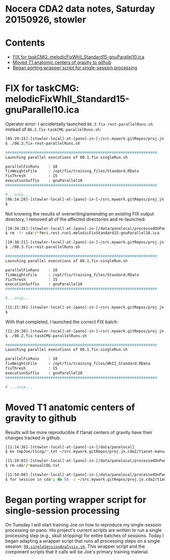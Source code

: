 # Nocera CDA2 data notes, Saturday 20150926, stowler

Contents
=================

  * [FIX for taskCMG: melodicFixWhII_Standard15-gnuParallel10.ica](#fix-for-taskcmg-melodicfixwhii_standard15-gnuparallel10ica)
  * [Moved T1 anatomic centers of gravity to github](#moved-t1-anatomic-centers-of-gravity-to-github)
  * [Began porting wrapper script for single-session processing](#began-porting-wrapper-script-for-single-session-processing)


# FIX for taskCMG: melodicFixWhII_Standard15-gnuParallel10.ica

Operator error: I accidentally launched `08.3.fix-rest-parallelRuns.sh` instead of `08.2.fix-taskCMG-parallelRuns.sh`:

```bash
[05:29:15]-[stowler-local]-at-[pano]-in-[~/src.mywork.gitRepos/proj.jn.cda2] on master
$ ./08.3.fix-rest-parallelRuns.sh

###################################################################
Launching parallel executions of 08.1.fix-singleRun.sh

parallelFixRuns    : 10
fixWeightsFile     : /opt/fix/training_files/Standard.RData
fixThresh          : 15
executionSuffix    : gnuParallel10
###################################################################

#...snip...
[06:14:20]-[stowler-local]-at-[pano]-in-[~/src.mywork.gitRepos/proj.jn.cda2] on master
$
```

Not knowing the results of overwriting/amending an existing FIX output directory, I removed all of the affected directories and re-launched:

```bash
[10:34:26]-[stowler-local]-at-[pano]-in-[/data/panolocal/processedOnPano-nocera/derivedData]
$ rm -fr cda*/*fmri.rest.run1.melodicFixStandard15-gnuParallel10.ica

[10:38:21]-[stowler-local]-at-[pano]-in-[~/src.mywork.gitRepos/proj.jn.cda2] on master [?]
$ ./08.3.fix-rest-parallelRuns.sh

###################################################################
Launching parallel executions of 08.1.fix-singleRun.sh

parallelFixRuns    : 10
fixWeightsFile     : /opt/fix/training_files/Standard.RData
fixThresh          : 15
executionSuffix    : gnuParallel10
###################################################################

#...snip...

[11:21:36]-[stowler-local]-at-[pano]-in-[~/src.mywork.gitRepos/proj.jn.cda2] on master [!?]
$
```

With that completed, I launched the correct FIX batch:

```bash
[11:26:30]-[stowler-local]-at-[pano]-in-[~/src.mywork.gitRepos/proj.jn.cda2] on master [!?]
$ ./08.2.fix-taskCMG-parallelRuns.sh

###################################################################
Launching parallel executions of 08.1.fix-singleRun.sh

parallelFixRuns    : 10
fixWeightsFile     : /opt/fix/training_files/WhII_Standard.RData
fixThresh          : 15
executionSuffix    : gnuParallel10
###################################################################

# ...snip...
```

# Moved T1 anatomic centers of gravity to github

Results will be more reproducible if t1anat centers of gravity have their changes tracked in github.

```bash
[11:14:36]-[stowler-local]-at-[pano]-in-[/data/panolocal]
$ mv tmpJoe/t1cog/*.txt ~/src.mywork.gitRepos/proj.jn.cda2/t1anat-manualCOG/

[11:19:03]-[stowler-local]-at-[pano]-in-[/data/panolocal/processedOnPano-nocera/derivedData]
$ rm cda*/*manualCOG.txt

[11:54:08]-[stowler-local]-at-[pano]-in-[/data/panolocal/processedOnPano-nocera/derivedData]
$ for session in cda*; do ln -s ~/src.mywork.gitRepos/proj.jn.cda2/t1anat-manualCOG/${session}-manualCOG.txt ${session}/${session}-manualCOG.txt; done
```

# Began porting wrapper script for single-session processing

On Tuesday I will start training Joe on how to reproduce my single-session processing on pano. His project's current scripts are written to run a single processing step (e.g., skull stripping) for entire batches of sessions. Today I began adapting a wrapper script that runs all processing steps on a single session: [`99.singleSessionAnalysis.sh`](https://github.com/CVNRneuroimaging/proj.jn.cda2/blob/master/99.singleSessionAnalysis.sh). This wrapper script and the component scripts that it calls will be Joe's primary training material.
